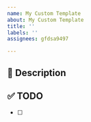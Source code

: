 ```yaml
---
name: My Custom Template
about: My Custom Template
title: ''
labels: ''
assignees: gfdsa9497

---
```


##  🚀 Description

## ✅ TODO
- [ ]
